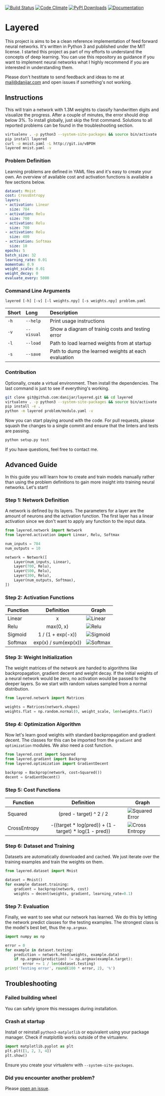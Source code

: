 [![Build Status][1]][2]
[![Code Climate][3]][4]
[![PyPI Downloads][5]][6]
[![Documentation][7]][8]

[1]: https://travis-ci.org/danijar/layered.svg?branch=master
[2]: https://travis-ci.org/danijar/layered
[3]: https://codeclimate.com/github/danijar/layered/badges/gpa.svg
[4]: https://codeclimate.com/github/danijar/layered
[5]: https://img.shields.io/pypi/dw/layered.svg
[6]: https://pypi.python.org/pypi/layered
[7]: https://readthedocs.org/projects/pip/badge/
[8]: https://layered.readthedocs.org/en/latest/

Layered
=======

This project is aims to be a clean reference implementation of feed forward
neural networks. It's written in Python 3 and published under the MIT license.
I started this project as part of my efforts to understand the concepts of deep
learning. You can use this repository as guidance if you want to implement
neural networks what I highly recommend if you are interested in understanding
them.

Please don't hestitate to send feedback and ideas to me at mail@danijar.com and
open issues if something's not working.

Instructions
------------

This will train a network with 1.3M weights to classify handwritten digits and
visualize the progress. After a couple of minutes, the error should drop below
3%. To install globally, just skip the first command. Solutions to all reported
problems can be found in the troubleshooting section.

```bash
virtualenv . -p python3 --system-site-packages && source bin/activate
pip install layered
curl -o mnist.yaml -L http://git.io/vBPOH
layered mnist.yaml -v
```

### Problem Definition

Learning problems are defined in YAML files and it's easy to create your own.
An overview of available cost and activation functions is available a few
sections below.

```yaml
dataset: Mnist
cost: CrossEntropy
layers:
- activation: Linear
  size: 784
- activation: Relu
  size: 700
- activation: Relu
  size: 700
- activation: Relu
  size: 400
- activation: Softmax
  size: 10
epochs: 5
batch_size: 32
learning_rate: 0.01
momentum: 0.9
weight_scale: 0.01
weight_decay: 0
evaluate_every: 5000
```

### Command Line Arguments

```
layered [-h] [-v] [-l weights.npy] [-s weights.npy] problem.yaml
```

| Short | Long | Description |
| :---- | :--- | :---------- |
| `-h` | `--help` | Print usage instructions |
| `-v` | `--visual` | Show a diagram of trainig costs and testing error |
| `-l` | `--load` | Path to load learned weights from at startup |
| `-s` | `--save` | Path to dump the learned weights at each evaluation |

### Contribution

Optionally, create a virtual environment. Then install the dependencies. The
last command is just to see if everything's working.

```bash
git clone git@github.com:danijar/layered.git && cd layered
virtualenv . -p python3 --system-site-packages && source bin/activate
pip install -e .
python -m layered problem/modulo.yaml -v
```

Now you can start playing around with the code. For pull requests, please
squash the changes to a single commit and ensure that the linters and tests are
passing.

```bash
python setup.py test
```

If you have questions, feel free to contact me.

Advanced Guide
--------------

In this guide you will learn how to create and train models manually rather
than using the problem definitions to gain more insight into training neural
networks. Let's start!

### Step 1: Network Definition

A network is defined by its layers. The parameters for a layer are the amount
of neurons and the activation function. The first layer has a linear activation
since we don't want to apply any function to the input data.

```python
from layered.network import Network
from layered.activation import Linear, Relu, Softmax

num_inputs = 784
num_outputs = 10

network = Network([
    Layer(num_inputs, Linear),
    Layer(700, Relu),
    Layer(500, Relu),
    Layer(300, Relu),
    Layer(num_outputs, Softmax),
])
```

### Step 2: Activation Functions

| Function | Definition | Graph |
| -------- | :--------: | ----- |
| Linear | x | ![Linear](image/linear.png) |
| Relu | max(0, x) | ![Relu](image/relu.png) |
| Sigmoid | 1 / (1 + exp(-x)) | ![Sigmoid](image/sigmoid.png) |
| Softmax | exp(x) / sum(exp(x)) | ![Softmax](image/softmax.png) |

### Step 3: Weight Initialization

The weight matrices of the network are handed to algorithms like
backpropagation, gradient decent and weight decay. If the initial weights of a
neural network would be zero, no activation would be passed to the deeper
layers. So we start with random values sampled from a normal distribution.

```python
from layered.network import Matrices

weights = Matrices(network.shapes)
weights.flat = np.random.normal(0, weight_scale, len(weights.flat))
```

### Step 4: Optimization Algorithm

Now let's learn good weights with standard backpropagation and gradient decent.
The classes for this can be imported from the `gradient` and `optimization`
modules. We also need a cost function.

```python
from layered.cost import Squared
from layered.gradient import Backprop
from layered.optimization import GradientDecent

backprop = Backprop(network, cost=Squared())
decent = GradientDecent()
```

### Step 5: Cost Functions

| Function | Definition | Graph |
| -------- | :--------: | ----- |
| Squared | (pred - target) ^ 2 / 2 | ![Squared Error](image/squared-error.png) |
| CrossEntropy | -((target * log(pred)) + (1 - target) * log(1 - pred)) | ![Cross Entropy](image/cross-entropy.png) |

### Step 6: Dataset and Training

Datasets are automatically downloaded and cached. We just iterate over the
training examples and train the weights on them.

```python
from layered.dataset import Mnist

dataset = Mnist()
for example dataset.training:
    gradient = backprop(network, cost)
    weights = decent(weights, gradient, learning_rate=0.1)
```

### Step 7: Evaluation

Finally, we want to see what our network has learned. We do this by letting the
network predict classes for the testing examples. The strongest class is the
model's best bet, thus the `np.argmax`.

```python
import numpy as np

error = 0
for example in dataset.testing:
    prediction = network.feed(weights, example.data)
    if np.argmax(prediction) != np.argmax(example.target):
        error += 1 / len(dataset.testing)
print('Testing error', round(100 * error, 2), '%')
```

Troubleshooting
---------------

### Failed building wheel

You can safely ignore this messages during installation.

### Crash at startup

Install or reinstall `python3-matplotlib` or equivalent using your package
manager. Check if matplotlib works outside of the virtualenv.

```python
import matplotlib.pyplot as plt
plt.plt([1, 2, 3, 4])
plt.show()
```

Ensure you create your virtualenv with `--system-site-packages`.

### Did you encounter another problem?

Please [open an issue][10].

[10]: https://github.com/danijar/layered/issues
